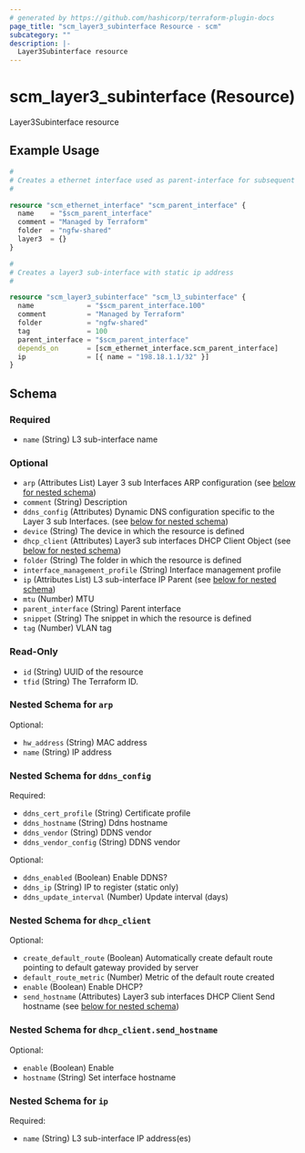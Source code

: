 ```yaml
---
# generated by https://github.com/hashicorp/terraform-plugin-docs
page_title: "scm_layer3_subinterface Resource - scm"
subcategory: ""
description: |-
  Layer3Subinterface resource
---
```


# scm_layer3_subinterface (Resource)

Layer3Subinterface resource

## Example Usage

```terraform
#
# Creates a ethernet interface used as parent-interface for subsequent examples
#

resource "scm_ethernet_interface" "scm_parent_interface" {
  name    = "$scm_parent_interface"
  comment = "Managed by Terraform"
  folder  = "ngfw-shared"
  layer3  = {}
}

#
# Creates a layer3 sub-interface with static ip address
#

resource "scm_layer3_subinterface" "scm_l3_subinterface" {
  name             = "$scm_parent_interface.100"
  comment          = "Managed by Terraform"
  folder           = "ngfw-shared"
  tag              = 100
  parent_interface = "$scm_parent_interface"
  depends_on       = [scm_ethernet_interface.scm_parent_interface]
  ip               = [{ name = "198.18.1.1/32" }]
}
```

<!-- schema generated by tfplugindocs -->
## Schema

### Required

- `name` (String) L3 sub-interface name

### Optional

- `arp` (Attributes List) Layer 3 sub Interfaces ARP configuration (see [below for nested schema](#nestedatt--arp))
- `comment` (String) Description
- `ddns_config` (Attributes) Dynamic DNS configuration specific to the Layer 3 sub Interfaces. (see [below for nested schema](#nestedatt--ddns_config))
- `device` (String) The device in which the resource is defined
- `dhcp_client` (Attributes) Layer3 sub interfaces DHCP Client Object (see [below for nested schema](#nestedatt--dhcp_client))
- `folder` (String) The folder in which the resource is defined
- `interface_management_profile` (String) Interface management profile
- `ip` (Attributes List) L3 sub-interface IP Parent (see [below for nested schema](#nestedatt--ip))
- `mtu` (Number) MTU
- `parent_interface` (String) Parent interface
- `snippet` (String) The snippet in which the resource is defined
- `tag` (Number) VLAN tag

### Read-Only

- `id` (String) UUID of the resource
- `tfid` (String) The Terraform ID.

<a id="nestedatt--arp"></a>
### Nested Schema for `arp`

Optional:

- `hw_address` (String) MAC address
- `name` (String) IP address


<a id="nestedatt--ddns_config"></a>
### Nested Schema for `ddns_config`

Required:

- `ddns_cert_profile` (String) Certificate profile
- `ddns_hostname` (String) Ddns hostname
- `ddns_vendor` (String) DDNS vendor
- `ddns_vendor_config` (String) DDNS vendor

Optional:

- `ddns_enabled` (Boolean) Enable DDNS?
- `ddns_ip` (String) IP to register (static only)
- `ddns_update_interval` (Number) Update interval (days)


<a id="nestedatt--dhcp_client"></a>
### Nested Schema for `dhcp_client`

Optional:

- `create_default_route` (Boolean) Automatically create default route pointing to default gateway provided by server
- `default_route_metric` (Number) Metric of the default route created
- `enable` (Boolean) Enable DHCP?
- `send_hostname` (Attributes) Layer3 sub interfaces DHCP Client Send hostname (see [below for nested schema](#nestedatt--dhcp_client--send_hostname))

<a id="nestedatt--dhcp_client--send_hostname"></a>
### Nested Schema for `dhcp_client.send_hostname`

Optional:

- `enable` (Boolean) Enable
- `hostname` (String) Set interface hostname



<a id="nestedatt--ip"></a>
### Nested Schema for `ip`

Required:

- `name` (String) L3 sub-interface IP address(es)
